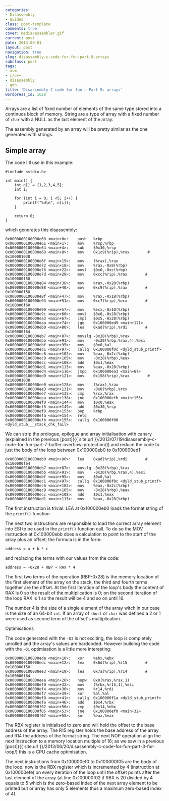 ```yaml
---
categories:
- Disassembly
- Guides
class: post-template
comments: true
cover: media/assembler.gif
current: post
date: 2013-09-01
layout: post
navigation: true
slug: disassembly-c-code-for-fun-part-9-arrays
subclass: post
tags:
- asm
- c/c++
- disassembly
- gdb
title: 'Disassembly C code for fun – Part 9: arrays'
wordpress_id: 1628
---
```


Arrays are a list of fixed number of elements of the same type stored into a continuos block of memory. String are a type of array with a fixed number of `char` with a NULL as the last element of the array.

The assembly generated by an array will be pretty similar as the one generated with strings.

<!-- more -->



## Simple array



The code I'll use in this example:




    #include <stdio.h>

    int main() {
        int n[] = {1,2,3,4,5};
        int i;

        for (int i = 0; i <5; i++) {
            printf("%d\n", n[i]);
        }

        return 0;
    }




which generates this disassembly:




    0x0000000100000e60 <main+0>:	push   %rbp
    0x0000000100000e61 <main+1>:	mov    %rsp,%rbp
    0x0000000100000e64 <main+4>:	sub    $0x30,%rsp
    0x0000000100000e68 <main+8>:	mov    0x1c9(%rip),%rax        # 0x100001038
    0x0000000100000e6f <main+15>:	mov    (%rax),%rax
    0x0000000100000e72 <main+18>:	mov    %rax,-0x8(%rbp)
    0x0000000100000e76 <main+22>:	movl   $0x0,-0xc(%rbp)
    0x0000000100000e7d <main+29>:	mov    0xcc(%rip),%rax        # 0x100000f50
    0x0000000100000e84 <main+36>:	mov    %rax,-0x20(%rbp)
    0x0000000100000e88 <main+40>:	mov    0xc9(%rip),%rax        # 0x100000f58
    0x0000000100000e8f <main+47>:	mov    %rax,-0x18(%rbp)
    0x0000000100000e93 <main+51>:	mov    0xc7(%rip),%ecx        # 0x100000f60
    0x0000000100000e99 <main+57>:	mov    %ecx,-0x10(%rbp)
    0x0000000100000e9c <main+60>:	movl   $0x0,-0x28(%rbp)
    0x0000000100000ea3 <main+67>:	cmpl   $0x5,-0x28(%rbp)
    0x0000000100000eaa <main+74>:	jge    0x100000ed9 <main+121>
    0x0000000100000eb0 <main+80>:	lea    0xad(%rip),%rdi        # 0x100000f64
    0x0000000100000eb7 <main+87>:	movslq -0x28(%rbp),%rax
    0x0000000100000ebb <main+91>:	mov    -0x20(%rbp,%rax,4),%esi
    0x0000000100000ebf <main+95>:	mov    $0x0,%al
    0x0000000100000ec1 <main+97>:	callq  0x100000f0c <dyld_stub_printf>
    0x0000000100000ec6 <main+102>:	mov    %eax,-0x2c(%rbp)
    0x0000000100000ec9 <main+105>:	mov    -0x28(%rbp),%eax
    0x0000000100000ecc <main+108>:	add    $0x1,%eax
    0x0000000100000ed1 <main+113>:	mov    %eax,-0x28(%rbp)
    0x0000000100000ed4 <main+116>:	jmpq   0x100000ea3 <main+67>
    0x0000000100000ed9 <main+121>:	mov    0x158(%rip),%rax        # 0x100001038
    0x0000000100000ee0 <main+128>:	mov    (%rax),%rax
    0x0000000100000ee3 <main+131>:	mov    -0x8(%rbp),%rcx
    0x0000000100000ee7 <main+135>:	cmp    %rcx,%rax
    0x0000000100000eea <main+138>:	jne    0x100000efb <main+155>
    0x0000000100000ef0 <main+144>:	mov    $0x0,%eax
    0x0000000100000ef5 <main+149>:	add    $0x30,%rsp
    0x0000000100000ef9 <main+153>:	pop    %rbp
    0x0000000100000efa <main+154>:	retq
    0x0000000100000efb <main+155>:	callq  0x100000f00 <dyld_stub___stack_chk_fail>




We can strip the prologue, epilogue and array initialisation with canary (explained in the previous [post]({{ site.url }}/2013/07/19/disassembly-c-code-for-fun-part-7-buffer-overflow-protection/)) and reduce the code to just the body of the loop between 0x100000eb0 to 0x100000ed1:




    0x0000000100000eb0 <main+80>:	lea    0xad(%rip),%rdi        # 0x100000f64
    0x0000000100000eb7 <main+87>:	movslq -0x28(%rbp),%rax
    0x0000000100000ebb <main+91>:	mov    -0x20(%rbp,%rax,4),%esi
    0x0000000100000ebf <main+95>:	mov    $0x0,%al
    0x0000000100000ec1 <main+97>:	callq  0x100000f0c <dyld_stub_printf>
    0x0000000100000ec6 <main+102>:	mov    %eax,-0x2c(%rbp)
    0x0000000100000ec9 <main+105>:	mov    -0x28(%rbp),%eax
    0x0000000100000ecc <main+108>:	add    $0x1,%eax
    0x0000000100000ed1 <main+113>:	mov    %eax,-0x28(%rbp)




The first instruction is trivial: LEA at 0x100000eb0 loads the format string of the `printf()` function.

The next two instructions are responsible to load the correct array element into ESI to be used in the `printf()` function call. To do so the MOV instruction at 0x100000ebb does a calculation to point to the start of the array plus an offset; the formula is in the form:




    address = a + b * c




and replacing the terms with our values from the code:




    address = -0x28 + RBP + RAX * 4




The first two terms of the operation (RBP-0x28) is the memory location of the first element of the array on the stack, the third and fourth terms together are the offset. At the first iteration of the loop's body the content of RAX is 0 so the result of the multiplication is 0; on the second iteration of the loop RAX is 1 so the result will be 4  and so on until 16.

The number 4 is the size of a single element of the array witch in our case is the size of an 64-bit `int`. If an array of `short` or `char` was defined a 2 or 1 were used as second term of the offset's multiplication.



Optimisations



The code generated with the `-O3` is not exciting, the loop is completely unrolled and the array's values are hardcoded. However building the code with the `-O1` optimisation is a little more interesting:




    0x0000000100000eda <main+10>:	xor    %ebx,%ebx
    0x0000000100000edc <main+12>:	lea    0x6d(%rip),%r15        # 0x100000f50
    0x0000000100000ee3 <main+19>:	lea    0x7a(%rip),%r14        # 0x100000f64
    0x0000000100000eea <main+26>:	nopw   0x0(%rax,%rax,1)
    0x0000000100000ef0 <main+32>:	mov    (%rbx,%r15,1),%esi
    0x0000000100000ef4 <main+36>:	mov    %r14,%rdi
    0x0000000100000ef7 <main+39>:	xor    %al,%al
    0x0000000100000ef9 <main+41>:	callq  0x100000f1a <dyld_stub_printf>
    0x0000000100000efe <main+46>:	add    $0x4,%rbx
    0x0000000100000f02 <main+50>:	cmp    $0x14,%ebx
    0x0000000100000f05 <main+53>:	jne    0x100000ef0 <main+32>
    0x0000000100000f07 <main+55>:	xor    %eax,%eax




The RBX register is initialised to zero and will hold the offset to the base address of the array. The R15 register holds the base address of the array and R14 the address of the format string. The next NOP operation align the next instruction to a memory location multiple of 16; as we saw in a previous [post]({{ site.url }}/2013/06/20/disassembly-c-code-for-fun-part-3-for-loop/) this is a CPU cache optimisation.

The next instructions from 0x100000ef0 to 0x100000f05 are the body of the loop: now is the RBX register which is incremented by 4 (instruction at 0x100000efe) on every iteration of the loop until the offset points after the last element of the array (at line 0x100000f02 if RBX is 20 divided by 4 equals to 5 which is the zero-based index of the next array element to be printed but or array has only 5 elements thus a maximum zero-based index of 4).